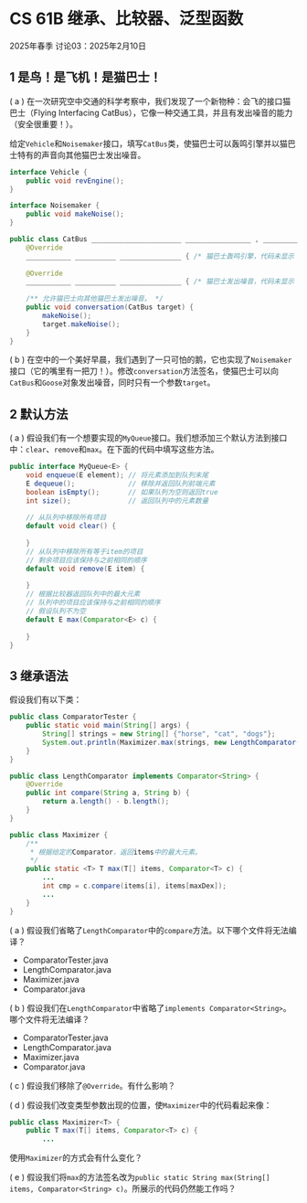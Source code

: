 # CS 61B 继承、比较器、泛型函数
2025年春季 讨论03：2025年2月10日

## 1 是鸟！是飞机！是猫巴士！

( a ) 在一次研究空中交通的科学考察中，我们发现了一个新物种：会飞的接口猫巴士（Flying Interfacing CatBus），它像一种交通工具，并且有发出噪音的能力（安全很重要！）。

给定`Vehicle`和`Noisemaker`接口，填写`CatBus`类，使猫巴士可以轰鸣引擎并以猫巴士特有的声音向其他猫巴士发出噪音。

```java
interface Vehicle {
    public void revEngine();
}

interface Noisemaker {
    public void makeNoise();
}

public class CatBus ______________________ ________________ , ________________ {
    @Override
    ___________ __________ _______________ { /* 猫巴士轰鸣引擎，代码未显示 */ }
      
    @Override
    ___________ __________ _______________ { /* 猫巴士发出噪音，代码未显示 */ }
      
    /** 允许猫巴士向其他猫巴士发出噪音。 */
    public void conversation(CatBus target) {
        makeNoise();
        target.makeNoise();
    }
}
```

( b ) 在空中的一个美好早晨，我们遇到了一只可怕的鹅，它也实现了`Noisemaker`接口（它的嘴里有一把刀！）。修改`conversation`方法签名，使猫巴士可以向`CatBus`和`Goose`对象发出噪音，同时只有一个参数`target`。

## 2 默认方法

( a ) 假设我们有一个想要实现的`MyQueue`接口。我们想添加三个默认方法到接口中：`clear`、`remove`和`max`。在下面的代码中填写这些方法。

```java
public interface MyQueue<E> {
    void enqueue(E element); // 将元素添加到队列末尾
    E dequeue();             // 移除并返回队列前端元素
    boolean isEmpty();       // 如果队列为空则返回true
    int size();              // 返回队列中的元素数量
    
    // 从队列中移除所有项目
    default void clear() {
        
    }
    // 从队列中移除所有等于item的项目
    // 剩余项目应该保持与之前相同的顺序
    default void remove(E item) {
        
    }
    // 根据比较器返回队列中的最大元素
    // 队列中的项目应该保持与之前相同的顺序
    // 假设队列不为空
    default E max(Comparator<E> c) {
        
    }
}
```

## 3 继承语法

假设我们有以下类：

```java
public class ComparatorTester {
    public static void main(String[] args) {
        String[] strings = new String[] {"horse", "cat", "dogs"};
        System.out.println(Maximizer.max(strings, new LengthComparator()));
    }
}   

public class LengthComparator implements Comparator<String> {
    @Override
    public int compare(String a, String b) {
        return a.length() - b.length();
    }
}

public class Maximizer {
    /**
     * 根据给定的Comparator，返回items中的最大元素。
     */
    public static <T> T max(T[] items, Comparator<T> c) {
        ...
        int cmp = c.compare(items[i], items[maxDex]);
        ...
    }
}
```

( a ) 假设我们省略了`LengthComparator`中的`compare`方法。以下哪个文件将无法编译？
- ComparatorTester.java
- LengthComparator.java
- Maximizer.java
- Comparator.java

( b ) 假设我们在`LengthComparator`中省略了`implements Comparator<String>`。哪个文件将无法编译？
- ComparatorTester.java
- LengthComparator.java
- Maximizer.java
- Comparator.java

( c ) 假设我们移除了`@Override`。有什么影响？

( d ) 假设我们改变类型参数出现的位置，使`Maximizer`中的代码看起来像：
```java
public class Maximizer<T> {
    public T max(T[] items, Comparator<T> c) {
        ...
```
使用`Maximizer`的方式会有什么变化？

( e ) 假设我们将`max`的方法签名改为`public static String max(String[] items, Comparator<String> c)`。所展示的代码仍然能工作吗？
